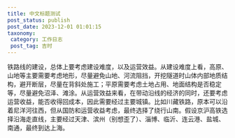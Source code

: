 ```yaml
---
title: 中文标题测试
post_status: publish
post_date: 2023-12-01 01:01:15
taxonomy:
 category: 工作日志
 post_tag: 吉时
---
```

铁路线的建设，总体上要考虑建设难度，以及运营效益。从建设难度上看，高原、山地等主要需要考虑地形，尽量避免山地、河流阻挡，开挖隧道时山体内部地质结构，避开断层，尽量在背斜处施工；平原需要考虑土地占用、地面结构是否稳定等，尽量避免沼泽、滩涂。从运营效益来看，在带动沿线的经济的同时，还要考虑运营收益，能否收得回成本，因此需要经过主要城镇。比如川藏铁路，原本可以沿着尼洋河往西，但从国防和运营收益考虑，最终选择了绕行山南。假设京沪高铁选择沿海走直线，主要经过天津、滨州（别想歪了）、淄博、临沂、连云港、盐城、南通，最终到达上海。